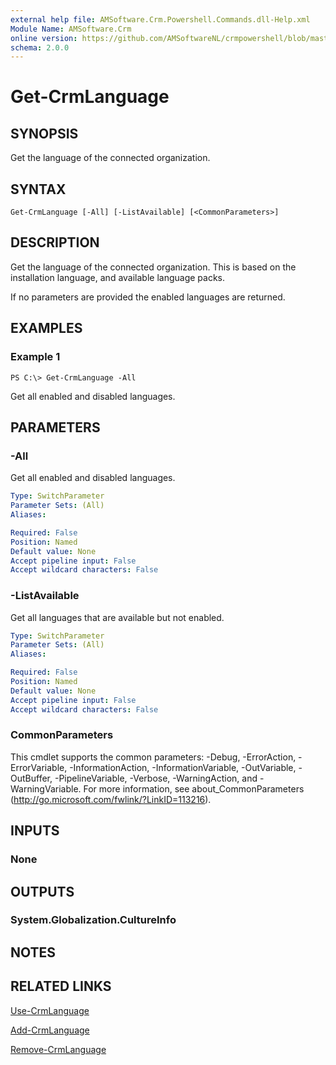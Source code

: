 ```yaml
---
external help file: AMSoftware.Crm.Powershell.Commands.dll-Help.xml
Module Name: AMSoftware.Crm
online version: https://github.com/AMSoftwareNL/crmpowershell/blob/master/docs/Get-CrmLanguage.md
schema: 2.0.0
---
```


# Get-CrmLanguage

## SYNOPSIS
Get the language of the connected organization.

## SYNTAX

```
Get-CrmLanguage [-All] [-ListAvailable] [<CommonParameters>]
```

## DESCRIPTION
Get the language of the connected organization. This is based on the installation language, and available language packs.

If no parameters are provided the enabled languages are returned.

## EXAMPLES

### Example 1
```
PS C:\> Get-CrmLanguage -All
```

Get all enabled and disabled languages.

## PARAMETERS

### -All
Get all enabled and disabled languages.

```yaml
Type: SwitchParameter
Parameter Sets: (All)
Aliases:

Required: False
Position: Named
Default value: None
Accept pipeline input: False
Accept wildcard characters: False
```

### -ListAvailable
Get all languages that are available but not enabled.

```yaml
Type: SwitchParameter
Parameter Sets: (All)
Aliases:

Required: False
Position: Named
Default value: None
Accept pipeline input: False
Accept wildcard characters: False
```

### CommonParameters
This cmdlet supports the common parameters: -Debug, -ErrorAction, -ErrorVariable, -InformationAction, -InformationVariable, -OutVariable, -OutBuffer, -PipelineVariable, -Verbose, -WarningAction, and -WarningVariable. For more information, see about_CommonParameters (http://go.microsoft.com/fwlink/?LinkID=113216).

## INPUTS

### None
## OUTPUTS

### System.Globalization.CultureInfo
## NOTES

## RELATED LINKS

[Use-CrmLanguage](Use-CrmLanguage.md)

[Add-CrmLanguage](Add-CrmLanguage.md)

[Remove-CrmLanguage](Remove-CrmLanguage.md)

